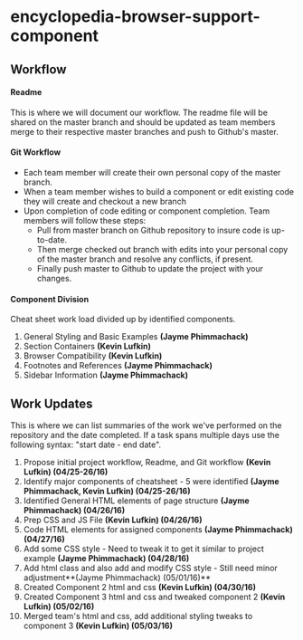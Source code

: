 # encyclopedia-browser-support-component


## Workflow

#### Readme
This is where we will document our workflow. The readme file will be shared on the master branch and should be updated as team members merge to their respective master branches and push to Github's master.

#### Git Workflow

* Each team member will create their own personal copy of the master branch.
* When a team member wishes to build a component or edit existing code they will create and checkout a new branch
* Upon completion of code editing or component completion. Team members will follow these steps:
  *  Pull from master branch on Github repository to insure code is up-to-date. 
  *  Then merge checked out branch with edits into your personal copy of the master branch and resolve any conflicts, if present.
  *  Finally push master to Github to update the project with your changes.
  
#### Component Division 
Cheat sheet work load divided up by identified components.

1. General Styling and Basic Examples **(Jayme Phimmachack)**
2. Section Containers **(Kevin Lufkin)**
3. Browser Compatibility **(Kevin Lufkin)**
4. Footnotes and References **(Jayme Phimmachack)**
5. Sidebar Information **(Jayme Phimmachack)**

## Work Updates

This is where we can list summaries of the work we've performed on the repository and the date completed. If a task spans multiple days use the following syntax: "start date - end date".

1. Propose initial project workflow, Readme, and Git workflow **(Kevin Lufkin) (04/25-26/16)**
2. Identify major components of cheatsheet - 5 were identified **(Jayme Phimmachack, Kevin Lufkin) (04/25-26/16)**
3. Identified General HTML elements of page structure **(Jayme Phimmachack) (04/26/16)**
4. Prep CSS and JS File **(Kevin Lufkin) (04/26/16)**
5. Code HTML elements for assigned components **(Jayme Phimmachack) (04/27/16)**
6. Add some CSS style - Need to tweak it to get it similar to project example **(Jayme Phimmachack) (04/28/16)**
7. Add html class and also add and modify CSS style - Still need minor adjustment**(Jayme Phimmachack) (05/01/16)**
8. Created Component 2 html and css  **(Kevin Lufkin) (04/30/16)**
9. Created Component 3 html and css and tweaked component 2  **(Kevin Lufkin) (05/02/16)**
10. Merged team's html and css, add additional styling tweaks to component 3  **(Kevin Lufkin) (05/03/16)**


